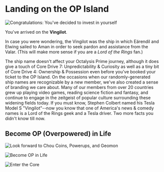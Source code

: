 # Landing on the OP Island

![Congratulations: You've decided to invest in yourself](/resources/investnow.png)

You've arrived on the **Vingilot**. 

In case you were wondering, the Vingilot was the ship in which Eärendil and Elwing sailed to Aman in order to seek pardon and assistance from the Valar. (This will make more sense if you are a *Lord of the Rings* fan.)

The ship name doesn't affect your Octalysis Prime journey, although it does give a touch of Core Drive 7: Unpredictability & Curiosity as well as a tiny bit of Core Drive 4: Ownership & Possession even before you've booked your ticket to the OP Island. On the occasions when our randomly-generated ship names are recognizable by a new member, we've also created a sense of branding we care about. Many of our members from over 20 countries grew up playing video games, reading science fiction and fantasy, and continue to engage in the zeitgeist of popular culture surrounding these widening fields today. If you must know, Stephen Colbert named his Tesla Model S "Vingilot"--now you know that one of America's news & comedy names is a Lord of the Rings geek and a Tesla driver. Two more facts you didn't know till now. 

## Become OP (Overpowered) in Life

![Look forward to Chou Coins, Powerups, and Geomon](/resources/intro01geo.png)

![Become OP in Life](/resources/opinlife.png)

![Enter the Core](/resources/enterthecore.png)

